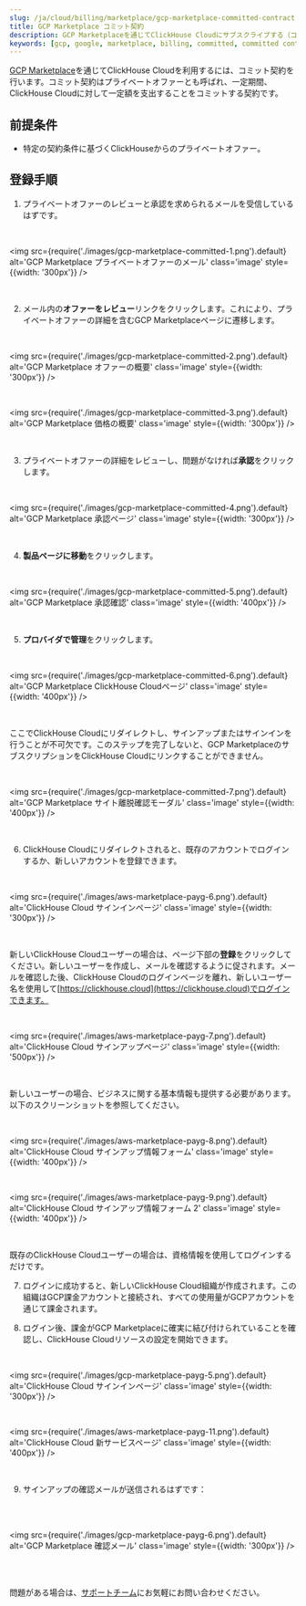 ```yaml
---
slug: /ja/cloud/billing/marketplace/gcp-marketplace-committed-contract
title: GCP Marketplace コミット契約
description: GCP Marketplaceを通じてClickHouse Cloudにサブスクライブする（コミット契約）
keywords: [gcp, google, marketplace, billing, committed, committed contract]
---
```


[GCP Marketplace](https://console.cloud.google.com/marketplace)を通じてClickHouse Cloudを利用するには、コミット契約を行います。コミット契約はプライベートオファーとも呼ばれ、一定期間、ClickHouse Cloudに対して一定額を支出することをコミットする契約です。

## 前提条件

- 特定の契約条件に基づくClickHouseからのプライベートオファー。

## 登録手順

1. プライベートオファーのレビューと承認を求められるメールを受信しているはずです。

<br />

<img src={require('./images/gcp-marketplace-committed-1.png').default}
    alt='GCP Marketplace プライベートオファーのメール'
    class='image'
    style={{width: '300px'}}
/>

<br />

2. メール内の**オファーをレビュー**リンクをクリックします。これにより、プライベートオファーの詳細を含むGCP Marketplaceページに遷移します。

<br />

<img src={require('./images/gcp-marketplace-committed-2.png').default}
    alt='GCP Marketplace オファーの概要'
    class='image'
    style={{width: '300px'}}
/>

<br />

<img src={require('./images/gcp-marketplace-committed-3.png').default}
    alt='GCP Marketplace 価格の概要'
    class='image'
    style={{width: '300px'}}
/>

<br />

3. プライベートオファーの詳細をレビューし、問題がなければ**承認**をクリックします。

<br />

<img src={require('./images/gcp-marketplace-committed-4.png').default}
    alt='GCP Marketplace 承認ページ'
    class='image'
    style={{width: '300px'}}
/>

<br />

4. **製品ページに移動**をクリックします。

<br />

<img src={require('./images/gcp-marketplace-committed-5.png').default}
    alt='GCP Marketplace 承認確認'
    class='image'
    style={{width: '400px'}}
/>

<br />

5. **プロバイダで管理**をクリックします。

<br />

<img src={require('./images/gcp-marketplace-committed-6.png').default}
    alt='GCP Marketplace ClickHouse Cloudページ'
    class='image'
    style={{width: '400px'}}
/>

<br />

ここでClickHouse Cloudにリダイレクトし、サインアップまたはサインインを行うことが不可欠です。このステップを完了しないと、GCP MarketplaceのサブスクリプションをClickHouse Cloudにリンクすることができません。

<br />

<img src={require('./images/gcp-marketplace-committed-7.png').default}
    alt='GCP Marketplace サイト離脱確認モーダル'
    class='image'
    style={{width: '400px'}}
/>

<br />

6. ClickHouse Cloudにリダイレクトされると、既存のアカウントでログインするか、新しいアカウントを登録できます。

<br />

<img src={require('./images/aws-marketplace-payg-6.png').default}
    alt='ClickHouse Cloud サインインページ'
    class='image'
    style={{width: '300px'}}
/>

<br />

新しいClickHouse Cloudユーザーの場合は、ページ下部の**登録**をクリックしてください。新しいユーザーを作成し、メールを確認するように促されます。メールを確認した後、ClickHouse Cloudのログインページを離れ、新しいユーザー名を使用して[https://clickhouse.cloud](https://clickhouse.cloud)でログインできます。

<br />

<img src={require('./images/aws-marketplace-payg-7.png').default}
    alt='ClickHouse Cloud サインアップページ'
    class='image'
    style={{width: '500px'}}
/>

<br />

新しいユーザーの場合、ビジネスに関する基本情報も提供する必要があります。以下のスクリーンショットを参照してください。

<br />

<img src={require('./images/aws-marketplace-payg-8.png').default}
    alt='ClickHouse Cloud サインアップ情報フォーム'
    class='image'
    style={{width: '400px'}}
/>

<br />

<img src={require('./images/aws-marketplace-payg-9.png').default}
    alt='ClickHouse Cloud サインアップ情報フォーム 2'
    class='image'
    style={{width: '400px'}}
/>

<br />

既存のClickHouse Cloudユーザーの場合は、資格情報を使用してログインするだけです。

7. ログインに成功すると、新しいClickHouse Cloud組織が作成されます。この組織はGCP課金アカウントと接続され、すべての使用量がGCPアカウントを通じて課金されます。

8. ログイン後、課金がGCP Marketplaceに確実に結び付けられていることを確認し、ClickHouse Cloudリソースの設定を開始できます。

<br />

<img src={require('./images/gcp-marketplace-payg-5.png').default}
    alt='ClickHouse Cloud サインインページ'
    class='image'
    style={{width: '300px'}}
/>

<br />

<img src={require('./images/aws-marketplace-payg-11.png').default}
    alt='ClickHouse Cloud 新サービスページ'
    class='image'
    style={{width: '400px'}}
/>

<br />

9. サインアップの確認メールが送信されるはずです：

<br />
<br />

<img src={require('./images/gcp-marketplace-payg-6.png').default}
    alt='GCP Marketplace 確認メール'
    class='image'
    style={{width: '300px'}}
/>

<br />

<br />

問題がある場合は、[サポートチーム](https://clickhouse.com/support/program)にお気軽にお問い合わせください。
